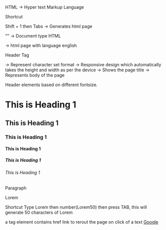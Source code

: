 HTML -> Hyper text Markup Language

Shortcut

Shift + 1 then Tabs -> Generates html page

"<!DOCTYPE html>" -> Document type HTML

<html lang="en"> -> html page with language english

Header Tag

<head>
    <meta charset="UTF-8"> -> Represent character set format
    <meta name="viewport" content="width=device-width, initial-scale=1.0"> -> Responsive design which automatically takes the height and width as per the device
    <title>Document</title> -> Shows the page title
</head>

<body> -> Represents body of the page

Header elements based on different fontsize.

<h1>This is Heading 1</h1>
<h2>This is Heading 1</h2>
<h3>This is Heading 1</h3>
<h4>This is Heading 1</h4>
<h5>This is Heading 1</h5>
<h6>This is Heading 1</h6>

Paragraph

<p>Lorem</p>
<p title="Lorem"></p> <!--title shows the mouse hover tooltip -->

Shortcut
Type Lorem then number(Lorem50) then press TAB, this will generate 50 characters of Lorem

a tag element
contains href link to rerout the page on click of a text
<a href="https://www.google.com">Google</a>

<!-- Unordered List -->
